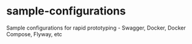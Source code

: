 # sample-configurations
Sample configurations for rapid prototyping - Swagger, Docker, Docker Compose, Flyway, etc
